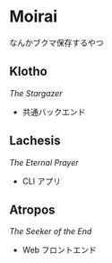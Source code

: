 # Moirai
なんかブクマ保存するやつ

## Klotho
*The Stargazer*

* 共通バックエンド

## Lachesis
*The Eternal Prayer*

* CLI アプリ

## Atropos
*The Seeker of the End*

* Web フロントエンド
